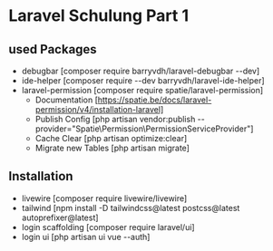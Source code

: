 # Laravel Schulung Part 1

## used Packages

- debugbar [composer require barryvdh/laravel-debugbar --dev]
- ide-helper [composer require --dev barryvdh/laravel-ide-helper]
- laravel-permission [composer require spatie/laravel-permission]
    - Documentation [https://spatie.be/docs/laravel-permission/v4/installation-laravel]
    - Publish Config [php artisan vendor:publish --provider="Spatie\Permission\PermissionServiceProvider"]
    - Cache Clear [php artisan optimize:clear]
    - Migrate new Tables [php artisan migrate]

## Installation

- livewire [composer require livewire/livewire]
- tailwind [npm install -D tailwindcss@latest postcss@latest autoprefixer@latest]
- login scaffolding [composer require laravel/ui]
- login ui [php artisan ui vue --auth]

